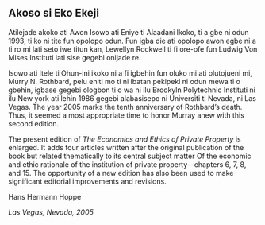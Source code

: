 ## Akoso si Eko Ekeji

Atilejade akoko ati Awon Isowo ati Eniye ti Alaadani Ikoko, ti a gbe ni odun 1993, ti ko ni tite fun opolopo odun. Fun igba die ati opolopo awon egbe ni a ti ro mi lati seto iwe titun kan, Lewellyn Rockwell ti fi ore-ofe fun Ludwig Von Mises Instituti lati sise gegebi onijade re.

Isowo ati Itele ti Ohun-ini ikoko ni a fi igbehin fun oluko mi ati olutojueni mi, Murry N. Rothbard, pelu eniti mo ti ni ibatan pekipeki ni odun mewa ti o gbehin, igbase gegebi ologbon ti o wa ni ilu Brookyln Polytechnic Instituti ni ilu New york ati lehin 1986 gegebi alabasisepo ni Universiti ti Nevada, ni Las Vegas. The year 2005 marks the tenth anniversary of Rothbard’s death. Thus, it seemed a most appropriate time to honor Murray anew with this second edition.

The present edition of *The Economics and Ethics of Private Property* is enlarged. It adds four articles written after the original publication of the book but related thematically to its central subject matter Of the economic and ethic rationale of the institution of private property—chapters 6, 7, 8, and 15. The opportunity of a new edition has also been used to make significant editorial improvements and revisions.

Hans Hermann Hoppe

*Las Vegas, Nevada, 2005*